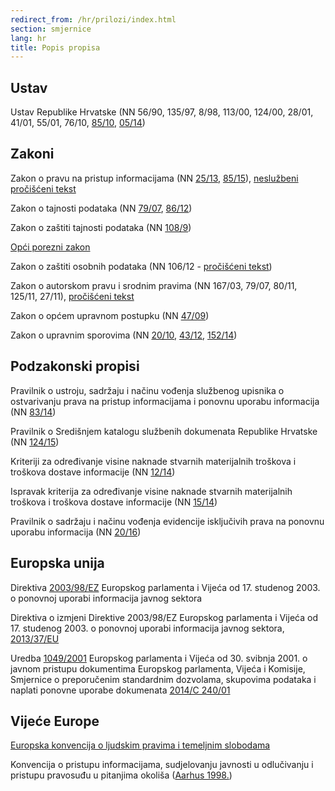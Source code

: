```yaml
---
redirect_from: /hr/prilozi/index.html
section: smjernice
lang: hr
title: Popis propisa
---
```


## Ustav

Ustav Republike Hrvatske (NN 56/90, 135/97, 8/98, 113/00, 124/00, 28/01, 41/01, 55/01, 76/10, [85/10](http://narodne-novine.nn.hr/clanci/sluzbeni/2010_07_85_2422.html), [05/14](http://narodne-novine.nn.hr/clanci/sluzbeni/2014_01_5_93.html))

## Zakoni

Zakon o pravu na pristup informacijama (NN [25/13](http://narodne-novine.nn.hr/clanci/sluzbeni/2013_02_25_403.html), [85/15](http://narodne-novine.nn.hr/clanci/sluzbeni/2015_08_85_1649.html)), [neslužbeni pročišćeni tekst](http://www.pristupinfo.hr/wp-content/uploads/2015/08/ZPPI-nesluzbeni-procisceni-tekst.pdf)

Zakon o tajnosti podataka (NN [79/07](http://narodne-novine.nn.hr/clanci/sluzbeni/2007_07_79_2483.html), [86/12](http://narodne-novine.nn.hr/clanci/sluzbeni/2012_07_86_1969.html))

Zakon o zaštiti tajnosti podataka (NN [108/9](http://narodne-novine.nn.hr/clanci/sluzbeni/1996_12_108_2091.html))

[Opći porezni zakon](http://www.porezna-uprava.hr/hr_propisi/_layouts/in2.vuk.sp.propisi.intranet/propisi.aspx#id=pro1175)

Zakon o zaštiti osobnih podataka (NN 106/12 - [pročišćeni tekst](http://narodne-novine.nn.hr/clanci/sluzbeni/2012_09_106_2300.html))

Zakon o autorskom pravu i srodnim pravima (NN 167/03, 79/07, 80/11, 125/11, 27/11), [pročišćeni tekst](http://www.dziv.hr/files/File/zastita/zakon_autorsko_HR.pdf)

Zakon o općem upravnom postupku (NN [47/09](http://narodne-novine.nn.hr/clanci/sluzbeni/2009_04_47_1065.html))

Zakon o upravnim sporovima (NN [20/10](http://narodne-novine.nn.hr/clanci/sluzbeni/2010_02_20_483.html), [43/12](http://narodne-novine.nn.hr/clanci/sluzbeni/2012_12_143_3036.html), [152/14](http://narodne-novine.nn.hr/clanci/sluzbeni/2014_12_152_2858.html))

## Podzakonski propisi

Pravilnik o ustroju, sadržaju i načinu vođenja službenog upisnika o ostvarivanju prava na pristup informacijama i ponovnu uporabu informacija (NN [83/14](http://narodne-novine.nn.hr/clanci/sluzbeni/2014_07_83_1614.html))

Pravilnik o Središnjem katalogu službenih dokumenata Republike Hrvatske (NN [124/15](http://narodne-novine.nn.hr/clanci/sluzbeni/2015_11_124_2356.html))

Kriteriji za određivanje visine naknade stvarnih materijalnih troškova i troškova dostave informacije (NN [12/14](http://narodne-novine.nn.hr/clanci/sluzbeni/2014_01_12_231.html))

Ispravak kriterija za određivanje visine naknade stvarnih materijalnih troškova i troškova dostave informacije (NN [15/14](http://narodne-novine.nn.hr/clanci/sluzbeni/2014_02_15_316.html))

Pravilnik o sadržaju i načinu vođenja evidencije isključivih prava na ponovnu uporabu informacija (NN [20/16](http://narodne-novine.nn.hr/clanci/sluzbeni/2016_03_20_582.html))

## Europska unija

Direktiva [2003/98/EZ](http://eur-lex.europa.eu/legal-content/HR/TXT/HTML/?uri=CELEX:32003L0098&qid=1440422837494&from=EN) Europskog parlamenta i Vijeća od 17. studenog 2003. o ponovnoj uporabi informacija javnog sektora

Direktiva o izmjeni Direktive 2003/98/EZ Europskog parlamenta i Vijeća od 17. studenog 2003. o ponovnoj uporabi informacija javnog sektora, [2013/37/EU](http://eur-lex.europa.eu/legal-content/HR/TXT/HTML/?uri=CELEX:32013L0037&qid=1440422707235&from=EN)

Uredba [1049/2001](http://eur-lex.europa.eu/legal-content/HR/TXT/PDF/?uri=CELEX:32001R1049&qid=1440422388622&from=EN) Europskog parlamenta i Vijeća od 30. svibnja 2001. o javnom pristupu dokumentima Europskog parlamenta, Vijeća i Komisije, Smjernice o preporučenim standardnim dozvolama, skupovima podataka i naplati ponovne uporabe dokumenata [2014/C 240/01](http://eur-lex.europa.eu/legal-content/HR/TXT/HTML/?uri=CELEX:52014XC0724%2801%29&from=HR)

## Vijeće Europe

[Europska konvencija o ljudskim pravima i temeljnim slobodama](http://conventions.coe.int)

Konvencija o pristupu informacijama, sudjelovanju javnosti u odlučivanju i pristupu pravosuđu u pitanjima okoliša ([Aarhus 1998.](http://narodne-novine.nn.hr/clanci/medunarodni/328856.html))